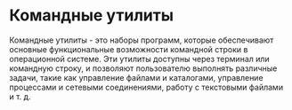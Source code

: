 # Командные утилиты

Командные утилиты - это наборы программ, которые обеспечивают основные функциональные возможности командной строки в операционной системе. Эти утилиты доступны через терминал или командную строку, и позволяют пользователю выполнять различные задачи, такие как управление файлами и каталогами, управление процессами и сетевыми соединениями, работу с текстовыми файлами и т. д.